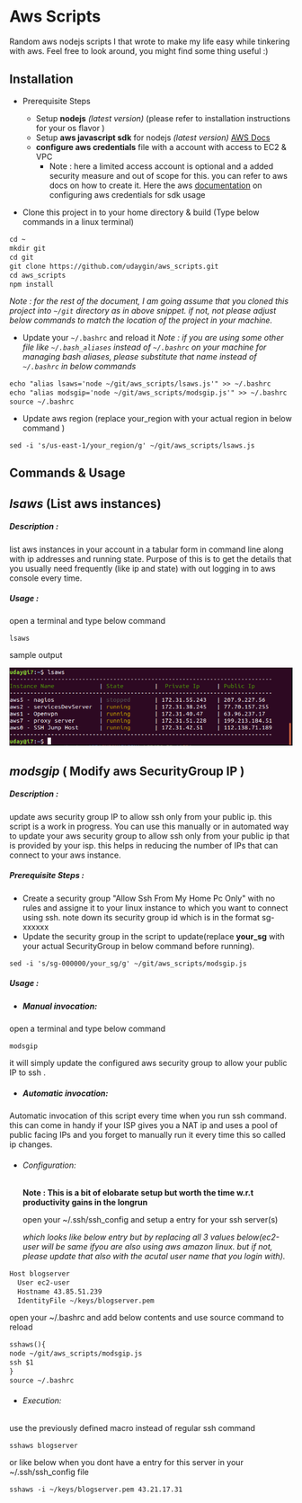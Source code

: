 # Aws Scripts
Random aws nodejs scripts I that wrote to make my life easy while tinkering with aws. Feel free to look around, you might find some thing useful :)

## Installation
- Prerequisite Steps
  - Setup **nodejs** *(latest version)*  (please refer to installation instructions for your os flavor )
  - Setup **aws javascript sdk** for nodejs *(latest version)* [AWS Docs]( https://docs.aws.amazon.com/sdk-for-javascript/v2/developer-guide/installing-jssdk.html)
  - **configure aws credentials** file with a account with access to EC2 & VPC
      - Note : here a limited access account is optional and a added security measure and out of scope for this. you can refer to aws docs on how to create it.
      Here the aws [documentation](https://docs.aws.amazon.com/sdk-for-javascript/v2/developer-guide/loading-node-credentials-shared.html) on configuring aws credentials for sdk usage

- Clone this project in to your home directory & build (Type below commands in a linux terminal)
```
cd ~
mkdir git
cd git
git clone https://github.com/udaygin/aws_scripts.git
cd aws_scripts
npm install
```
*Note : for the rest of the document, I am going assume that you cloned this project into `~/git` directory as in above snippet. if not, not please adjust below commands to match the location of the project in your machine.*   
- Update your `~/.bashrc` and reload it
*Note : if you are using some other file like `~/.bash_aliases` instead of `~/.bashrc` on your machine for managing bash aliases, please substitute that name instead of `~/.bashrc` in below commands*
```
echo "alias lsaws='node ~/git/aws_scripts/lsaws.js'" >> ~/.bashrc
echo "alias modsgip='node ~/git/aws_scripts/modsgip.js'" >> ~/.bashrc
source ~/.bashrc
```

- Update aws region (replace your_region with your actual region in below command )
```
sed -i 's/us-east-1/your_region/g' ~/git/aws_scripts/lsaws.js
```

## Commands & Usage

## *lsaws* (List aws instances)
##### Description :
list aws instances in your account in a tabular form in command line along with ip addresses and running state. Purpose of this is to get the details that you usually need frequently (like ip and state) with out logging in to aws console every time.
##### Usage :
open a terminal and type below command
```
lsaws
```
sample output

![Outpu Screenshot](img/lsaws.png)

## *modsgip* ( Modify aws SecurityGroup IP )

##### Description :
update aws security group IP to allow ssh only from your public ip. this script is a work in progress. You can use this manually or in automated way to update your aws security group to allow ssh only from your public ip that is provided by your isp. this helps in reducing the number of IPs that can connect to your aws instance.

##### Prerequisite Steps :
- Create a security group "Allow Ssh From My Home Pc Only" with no rules and assigne it to your linux instance to which you want to connect using ssh. note down its security group id which is in the format sg-xxxxxx
- Update the security group in the script to update(replace **your_sg** with your actual SecurityGroup in below command before running).
```
sed -i 's/sg-000000/your_sg/g' ~/git/aws_scripts/modsgip.js
```

##### Usage :
- ##### Manual invocation:
open a terminal and type below command
```
modsgip
```
it will simply update the configured aws security group to allow your public IP to ssh .

- ##### Automatic invocation:
Automatic invocation of this script every time when you run ssh command. this can come in handy if your ISP gives you a NAT ip and uses a pool of public facing IPs and you forget to manually run it every time this so called ip changes.
  - ###### Configuration:
    **__Note : This is a bit of elobarate setup but worth the time w.r.t productivity gains in the longrun__**

    open your ~/.ssh/ssh_config and setup a entry for your ssh server(s)

    *which looks like below entry but by replacing all 3 values below(ec2-user will be same ifyou are also using aws amazon linux. but if not, please update that also with the acutal user name that you login with).*
```
Host blogserver
  User ec2-user
  Hostname 43.85.51.239
  IdentityFile ~/keys/blogserver.pem
```
open your ~/.bashrc and add below contents and use source command to reload
```
sshaws(){
node ~/git/aws_scripts/modsgip.js
ssh $1
}
source ~/.bashrc
```
  - ###### Execution:
  use the previously defined macro instead of regular ssh command
```
sshaws blogserver
```
or like below when you dont have a entry for this server in your ~/.ssh/ssh_config file
```
sshaws -i ~/keys/blogserver.pem 43.21.17.31
```
